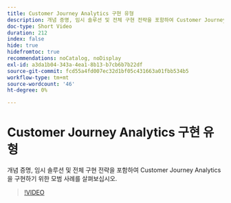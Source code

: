 ```yaml
---
title: Customer Journey Analytics 구현 유형
description: 개념 증명, 임시 솔루션 및 전체 구현 전략을 포함하여 Customer Journey Analytics을 구현하기 위한 모범 사례를 살펴보십시오.
doc-type: Short Video
duration: 212
index: false
hide: true
hidefromtoc: true
recommendations: noCatalog, noDisplay
exl-id: a3da1b04-343a-4ea1-8b13-b7cb6b7b22df
source-git-commit: fcd55a4fd007ec32d1bf05c431663a01fbb534b5
workflow-type: tm+mt
source-wordcount: '46'
ht-degree: 0%

---
```


# Customer Journey Analytics 구현 유형

개념 증명, 임시 솔루션 및 전체 구현 전략을 포함하여 Customer Journey Analytics을 구현하기 위한 모범 사례를 살펴보십시오.

<!-- 62_S113_3442460_211_best-practices-for-implementing-customer-journey-analytics -->
>[!VIDEO](https://video.tv.adobe.com/v/3460073/?learn=on&enablevpops=true&captions=kor)
